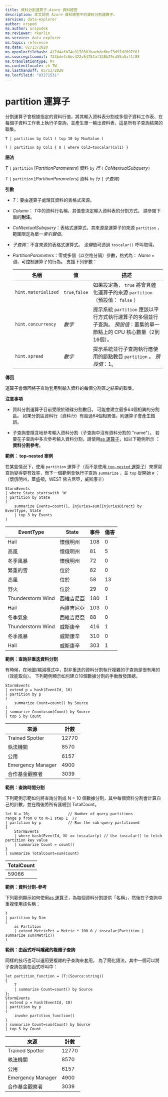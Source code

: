 ```yaml
---
title: 資料分割運算子-Azure 資料總管
description: 本文說明 Azure 資料總管中的資料分割運算子。
services: data-explorer
author: orspod
ms.author: orspodek
ms.reviewer: rkarlin
ms.service: data-explorer
ms.topic: reference
ms.date: 02/13/2020
ms.openlocfilehash: 417d4afb74e9170301baebde6be73d97df097f0f
ms.sourcegitcommit: 733bde4c6bc422c64752af338b29cd55a5af1f88
ms.translationtype: MT
ms.contentlocale: zh-TW
ms.lasthandoff: 05/13/2020
ms.locfileid: "83271531"
---
```

# <a name="partition-operator"></a>partition 運算子

分割運算子會根據指定的資料行值，將其輸入資料表分割成多個子資料工作表、在每個子資料工作表上執行子查詢，並產生單一輸出資料表，這是所有子查詢結果的聯集。 

```kusto
T | partition by Col1 ( top 10 by MaxValue )

T | partition by Col1 { U | where Col2=toscalar(Col1) }
```

**語法**

*T* `|` `partition` [*PartitionParameters*] 資料 `by` *行* `(` *CoNtextualSubquery*`)`

*T* `|` `partition` [*PartitionParameters*] 資料 `by` *行* `{` *子查詢*`}`

**引數**

* *T*：要由運算子處理其資料的表格式來源。

* *Column*： *T*中的資料行名稱，其值會決定輸入資料表的分割方式。 請參閱下面的**附注**。

* *CoNtextualSubquery*：表格式運算式，其來源是運算子的來源 `partition` ，範圍限定為單一*索引鍵值*。

* *子查詢*：不含來源的表格式運算式。 *金鑰*值可透過 `toscalar()` 呼叫取得。

* *PartitionParameters*：零或多個（以空格分隔）參數，格式為： *Name* `=` *值*，可控制運算子的行為。 支援下列參數：

  |名稱               |值         |描述|
  |-------------------|---------------|-----------|
  |`hint.materialized`|`true`,`false` |如果設定為， `true` 將會具體化運算子的來源 `partition` （預設值： `false` ）|
  |`hint.concurrency`|*數字*|提示系統 `partition` 應該以平行方式執行運算子的多個並行子查詢。 *預設值*：叢集的單一節點上的 CPU 核心數量（2到16個）。|
  |`hint.spread`|*數字*|提示系統並行子查詢執行應使用的節點數目 `partition` 。 *預設值*：1。|

**傳回**

運算子會傳回將子查詢套用到輸入資料的每個分割區之結果的聯集。

**注意事項**

* 資料分割運算子目前受限於磁碟分割數目。
  可能會建立最多64個相異的分割區。
  如果分割區資料行（資料*行*）有超過64個相異值，則運算子會產生錯誤。

* 子查詢會隱含地參考輸入資料分割（子查詢中沒有資料分割的 "name"）。 若要在子查詢中多次參考輸入資料分割，請使用[as 運算子](asoperator.md)，如以下範例所示 **：資料分割參考**。

**範例： top-nested 案例**

在某些情況下，使用 `partition` 運算子（而不是使用[ `top-nested` 運算子](topnestedoperator.md)）來撰寫查詢變得更有效率，而下一個範例會執行子查詢 `summarize` ，並 `top` 從開始 `W` ：（懷俄明州，華盛頓，WEST 佛吉尼亞，威斯康辛）

<!-- csl: https://help.kusto.windows.net:443/Samples -->
```kusto
StormEvents
| where State startswith 'W'
| partition by State 
(
    summarize Events=count(), Injuries=sum(InjuriesDirect) by EventType, State
    | top 3 by Events 
) 

```
|EventType|State|事件|傷害|
|---|---|---|---|
|Hail|懷俄明州|108|0|
|高風|懷俄明州|81|5|
|冬季風暴|懷俄明州|72|0|
|繁重的雪|位於|82|0|
|高風|位於|58|13|
|野火|位於|29|0|
|Thunderstorm Wind|西維吉尼亞|180|1|
|Hail|西維吉尼亞|103|0|
|冬季氣象|西維吉尼亞|88|0|
|Thunderstorm Wind|威斯康辛|416|1|
|冬季風暴|威斯康辛|310|0|
|Hail|威斯康辛|303|1|

**範例：查詢非重迭資料分割**

有時候，在地圖/縮減樣式中，對非重迭的資料分割執行複雜的子查詢是很有用的（效能取向）。 下列範例顯示如何建立10個數據分割的手動散發匯總。

<!-- csl: https://help.kusto.windows.net:443/Samples -->
```kusto
StormEvents
| extend p = hash(EventId, 10)
| partition by p
(
    summarize Count=count() by Source 
)
| summarize Count=sum(Count) by Source
| top 5 by Count
```

|來源|計數|
|---|---|
|Trained Spotter|12770|
|執法機關|8570|
|公用|6157|
|Emergency Manager|4900|
|合作基金觀察者|3039|

**範例：查詢時間分割**

下列範例示範如何將查詢分割成 N = 10 個數據分割，其中每個資料分割會計算自己的計數，並在稍後將所有匯總到 TotalCount。

<!-- csl: https://help.kusto.windows.net/Samples -->
```kusto
let N = 10;                 // Number of query-partitions
range p from 0 to N-1 step 1  // 
| partition by p            // Run the sub-query partitioned 
{
    StormEvents 
    | where hash(EventId, N) == toscalar(p) // Use toscalar() to fetch partition key value
    | summarize Count = count()
}
| summarize TotalCount=sum(Count) 
```

|TotalCount|
|---|
|59066|


**範例：資料分割-參考**

下列範例顯示如何使用[as 運算子](asoperator.md)，為每個資料分割提供「名稱」，然後在子查詢中重複使用該名稱：

```kusto
T
| partition by Dim
(
    as Partition
    | extend MetricPct = Metric * 100.0 / toscalar(Partition | summarize sum(Metric))
)
```

**範例：由函式呼叫隱藏的複雜子查詢**

同樣的技巧也可以運用更複雜的子查詢來套用。 為了簡化語法，其中一個可以將子查詢包裝在函式呼叫中：

<!-- csl: https://help.kusto.windows.net:443/Samples -->
```kusto
let partition_function = (T:(Source:string)) 
{
    T
    | summarize Count=count() by Source
};
StormEvents
| extend p = hash(EventId, 10)
| partition by p
(
    invoke partition_function()
)
| summarize Count=sum(Count) by Source
| top 5 by Count
```

|來源|計數|
|---|---|
|Trained Spotter|12770|
|執法機關|8570|
|公用|6157|
|Emergency Manager|4900|
|合作基金觀察者|3039|